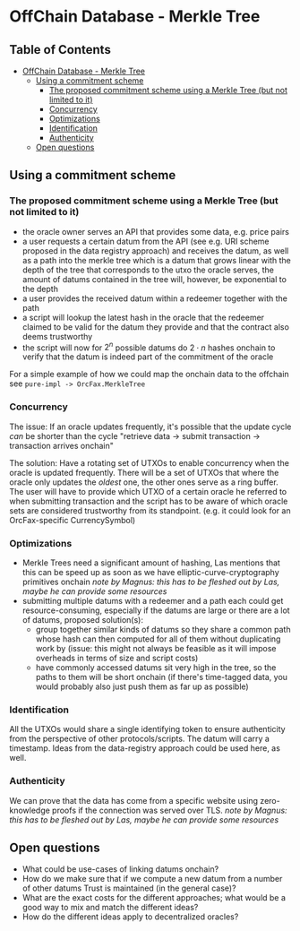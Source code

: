 # OffChain Database - Merkle Tree

<!-- markdown-toc start - Don't edit this section. Run M-x markdown-toc-refresh-toc -->
## Table of Contents

- [OffChain Database - Merkle Tree](#offchain-database---merkle-tree)
  - [Using a commitment scheme](#using-a-commitment-scheme)
    - [The proposed commitment scheme using a Merkle Tree (but not limited to it)](#the-proposed-commitment-scheme-using-a-merkle-tree-but-not-limited-to-it)
    - [Concurrency](#concurrency)
    - [Optimizations](#optimizations)
    - [Identification](#identification)
    - [Authenticity](#authenticity)
  - [Open questions](#open-questions)

<!-- markdown-toc end -->

## Using a commitment scheme

### The proposed commitment scheme using a Merkle Tree (but not limited to it)

- the oracle owner serves an API that provides some data, e.g. price pairs
- a user requests a certain datum from the API (see e.g. URI scheme proposed in
  the data registry approach) and receives the datum, as well as a path into the
  merkle tree which is a datum that grows linear with the depth of the tree that
  corresponds to the utxo the oracle serves, the amount of datums contained in
  the tree will, however, be exponential to the depth
- a user provides the received datum within a redeemer together with the path
- a script will lookup the latest hash in the oracle that the redeemer claimed
  to be valid for the datum they provide and that the contract also deems
  trustworthy
- the script will now for $2^n$ possible datums do $2\cdot n$ hashes onchain to
  verify that the datum is indeed part of the commitment of the oracle

For a simple example of how we could map the onchain data to the offchain see
`pure-impl -> OrcFax.MerkleTree`

### Concurrency

The issue: If an oracle updates frequently, it's possible that the update cycle
*can* be shorter than the cycle "retrieve data -> submit transaction ->
transaction arrives onchain"

The solution: Have a rotating set of UTXOs to enable concurrency when the oracle
is updated frequently. There will be a set of UTXOs that where the oracle only
updates the *oldest* one, the other ones serve as a ring buffer. The user will
have to provide which UTXO of a certain oracle he referred to when submitting
transaction and the script has to be aware of which oracle sets are considered
trustworthy from its standpoint. (e.g. it could look for an OrcFax-specific
CurrencySymbol)

### Optimizations

- Merkle Trees need a significant amount of hashing, Las mentions that this can
  be speed up as soon as we have elliptic-curve-cryptography primitives onchain
  *note by Magnus: this has to be fleshed out by Las, maybe he can provide some
  resources*
- submitting multiple datums with a redeemer and a path each could get
  resource-consuming, especially if the datums are large or there are a lot of
  datums, proposed solution(s):
  - group together similar kinds of datums so they share a common path whose
    hash can then computed for all of them without duplicating work by (issue:
    this might not always be feasible as it will impose overheads in terms of
    size and script costs)
  - have commonly accessed datums sit very high in the tree, so the paths to
    them will be short onchain (if there's time-tagged data, you would probably
    also just push them as far up as possible)

### Identification

All the UTXOs would share a single identifying token to ensure authenticity from
the perspective of other protocols/scripts. The datum will carry a timestamp.
Ideas from the data-registry approach could be used here, as well.

### Authenticity

We can prove that the data has come from a specific website using zero-knowledge
proofs if the connection was served over TLS. *note by Magnus: this has to be
fleshed out by Las, maybe he can provide some resources*

## Open questions

- What could be use-cases of linking datums onchain?
- How do we make sure that if we compute a new datum from a number of other
  datums Trust is maintained (in the general case)?
- What are the exact costs for the different approaches; what would be a good
  way to mix and match the different ideas?
- How do the different ideas apply to decentralized oracles?
